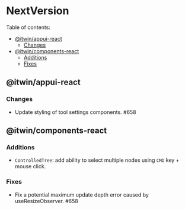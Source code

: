 # NextVersion <!-- omit from toc -->

Table of contents:

- [@itwin/appui-react](#itwinappui-react)
  - [Changes](#changes)
- [@itwin/components-react](#itwincomponents-react)
  - [Additions](#additions)
  - [Fixes](#fixes)

## @itwin/appui-react

### Changes

- Update styling of tool settings components. #658

## @itwin/components-react

### Additions

- `ControlledTree`: add ability to select multiple nodes using `CMD` key + mouse click.

### Fixes

- Fix a potential maximum update depth error caused by useResizeObserver. #658
